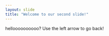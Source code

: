 ```yaml
---
layout: slide
title: "Welcome to our second slide!"
---
```

helloooooooooo?
Use the left arrow to go back!

